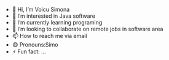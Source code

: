 - 👋 Hi, I’m Voicu Simona 
- 👀 I’m interested in Java software 
- 🌱 I’m currently learning programing 
- 💞️ I’m looking to collaborate on remote jobs in software area 
- 📫 How to reach me via email
- 😄 Pronouns:Simo
- ⚡ Fun fact: ...

<!---
Simona Voicu is a ✨ special ✨ repository because its `README.md` (this file) appears on your GitHub profile.
You can click the Preview link to take a look at your changes.
--->

